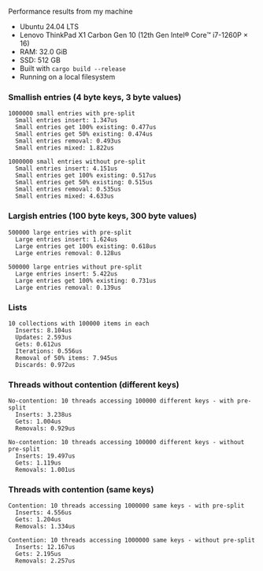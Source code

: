 Performance results from my machine

* Ubuntu 24.04 LTS
* Lenovo ThinkPad X1 Carbon Gen 10 (12th Gen Intel® Core™ i7-1260P × 16)
* RAM: 32.0 GiB
* SSD: 512 GB
* Built with `cargo build --release`
* Running on a local filesystem

### Smallish entries (4 byte keys, 3 byte values)
```
1000000 small entries with pre-split
  Small entries insert: 1.347us
  Small entries get 100% existing: 0.477us
  Small entries get 50% existing: 0.474us
  Small entries removal: 0.493us
  Small entries mixed: 1.822us

1000000 small entries without pre-split
  Small entries insert: 4.151us
  Small entries get 100% existing: 0.517us
  Small entries get 50% existing: 0.515us
  Small entries removal: 0.535us
  Small entries mixed: 4.633us
```

### Largish entries (100 byte keys, 300 byte values)
```
500000 large entries with pre-split
  Large entries insert: 1.624us
  Large entries get 100% existing: 0.618us
  Large entries removal: 0.128us

500000 large entries without pre-split
  Large entries insert: 5.422us
  Large entries get 100% existing: 0.731us
  Large entries removal: 0.139us
```

### Lists
```
10 collections with 100000 items in each
  Inserts: 8.104us
  Updates: 2.593us
  Gets: 0.612us
  Iterations: 0.556us
  Removal of 50% items: 7.945us
  Discards: 0.972us
```

### Threads without contention (different keys)
```
No-contention: 10 threads accessing 100000 different keys - with pre-split
  Inserts: 3.238us
  Gets: 1.004us
  Removals: 0.929us

No-contention: 10 threads accessing 100000 different keys - without pre-split
  Inserts: 19.497us
  Gets: 1.119us
  Removals: 1.001us
```

### Threads with contention (same keys)
```
Contention: 10 threads accessing 1000000 same keys - with pre-split
  Inserts: 4.556us
  Gets: 1.204us
  Removals: 1.334us

Contention: 10 threads accessing 1000000 same keys - without pre-split
  Inserts: 12.167us
  Gets: 2.195us
  Removals: 2.257us
```
